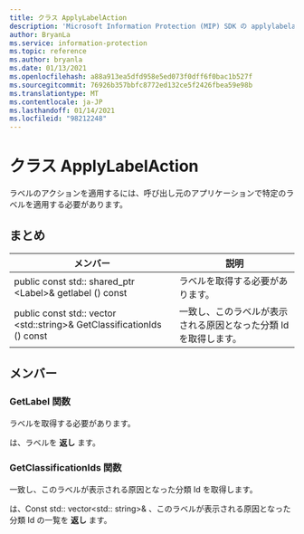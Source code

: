 ```yaml
---
title: クラス ApplyLabelAction
description: 'Microsoft Information Protection (MIP) SDK の applylabelaction:: undefined クラスを文書にします。'
author: BryanLa
ms.service: information-protection
ms.topic: reference
ms.author: bryanla
ms.date: 01/13/2021
ms.openlocfilehash: a88a913ea5dfd958e5ed073f0dff6f0bac1b527f
ms.sourcegitcommit: 76926b357bbfc8772ed132ce5f2426fbea59e98b
ms.translationtype: MT
ms.contentlocale: ja-JP
ms.lasthandoff: 01/14/2021
ms.locfileid: "98212248"
---
```

# <a name="class-applylabelaction"></a>クラス ApplyLabelAction 
ラベルのアクションを適用するには、呼び出し元のアプリケーションで特定のラベルを適用する必要があります。
  
## <a name="summary"></a>まとめ
 メンバー                        | 説明                                
--------------------------------|---------------------------------------------
public const std:: shared_ptr \<Label\>& getlabel () const  |  ラベルを取得する必要があります。
public const std:: vector \<std::string\>& GetClassificationIds () const  |  一致し、このラベルが表示される原因となった分類 Id を取得します。
  
## <a name="members"></a>メンバー
  
### <a name="getlabel-function"></a>GetLabel 関数
ラベルを取得する必要があります。

  
は、ラベルを **返し** ます。
  
### <a name="getclassificationids-function"></a>GetClassificationIds 関数
一致し、このラベルが表示される原因となった分類 Id を取得します。

  
は、Const std:: vector<std:: string>& 、このラベルが表示される原因となった分類 Id の一覧を **返し** ます。